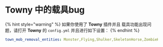 # Towny 中的载具bug

{% hint style="warning" %}
如果你使用了 **Towny** 插件并且 载具功能出现问题，请打开 **Towny** 的 `config.yml` 并且进行如下设置：
{% endhint %}

```yaml
town_mob_removal_entities: Monster,Flying,Shulker,SkeletonHorse,ZombieHorse
```

